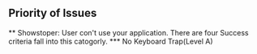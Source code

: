 ## Priority of Issues 
** Showstoper: User con't use your application. There are four Success criteria fall into this catogorly.
*** No Keyboard Trap(Level A)
